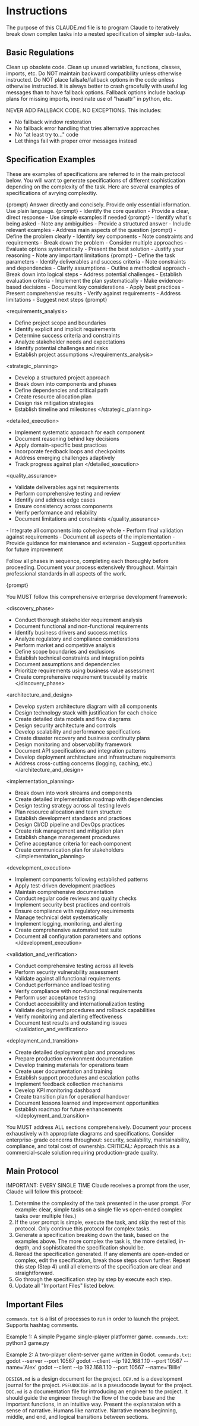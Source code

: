 # Instructions

The purpose of this CLAUDE.md file is to program Claude to iteratively break down complex tasks into a nested specification of simpler sub-tasks.

## Basic Regulations

Clean up obsolete code.
Clean up unused variables, functions, classes, imports, etc.
Do NOT maintain backward compatibility unless otherwise instructed.
Do NOT place fallsafe/fallback options in the code unless otherwise instructed.
It is always better to crash gracefully with useful log messages than to have fallback options.
Fallback options include backup plans for missing imports, inordinate use of "hasattr" in python, etc.

NEVER ADD FALLBACK CODE. NO EXCEPTIONS. This includes:
- No fallback window restoration
- No fallback error handling that tries alternative approaches
- No "at least try to..." code
- Let things fail with proper error messages instead

## Specification Examples

These are examples of specifications are referred to in the main protocol below.
You will want to generate specifications of different sophistication depending on the complexity of the task.
Here are several examples of specifications of avrying complexitiy.

<example1>
<simple_query>
{prompt}
</simple_query>
Answer directly and concisely.
Provide only essential information.
Use plain language.
</example1>

<example2>
<quick_answer>
{prompt}
</quick_answer>
<answer>
- Identify the core question
- Provide a clear, direct response
- Use simple examples if needed
</answer>
</example2>

<example3>
<standard_request>
{prompt}
</standard_request>
<clarify>
- Identify what's being asked
- Note any ambiguities
</clarify>
<respond>
- Provide a structured answer
- Include relevant examples
- Address main aspects of the question
</respond>
</example3>

<example4>
<analytical_task>
{prompt}
</analytical_task>
<understand>
- Define the problem clearly
- Identify key components
- Note constraints and requirements
</understand>
<analyze>
- Break down the problem
- Consider multiple approaches
- Evaluate options systematically
</analyze>
<conclude>
- Present the best solution
- Justify your reasoning
- Note any important limitations
</conclude>
</example4>

<example5>
<professional_task>
{prompt}
</professional_task>
<scope>
- Define the task parameters
- Identify deliverables and success criteria
- Note constraints and dependencies
- Clarify assumptions
</scope>
<plan>
- Outline a methodical approach
- Break down into logical steps
- Address potential challenges
- Establish evaluation criteria
</plan>
<execute>
- Implement the plan systematically
- Make evidence-based decisions
- Document key considerations
- Apply best practices
</execute>
<deliver>
- Present comprehensive results
- Verify against requirements
- Address limitations
- Suggest next steps
</deliver>
</example5>

<example6>
<comprehensive_project>
{prompt}
</comprehensive_project>

<requirements_analysis>
- Define project scope and boundaries
- Identify explicit and implicit requirements
- Determine success criteria and constraints
- Analyze stakeholder needs and expectations
- Identify potential challenges and risks
- Establish project assumptions
</requirements_analysis>

<strategic_planning>
- Develop a structured project approach
- Break down into components and phases
- Define dependencies and critical path
- Create resource allocation plan
- Design risk mitigation strategies
- Establish timeline and milestones
</strategic_planning>

<detailed_execution>
- Implement systematic approach for each component
- Document reasoning behind key decisions
- Apply domain-specific best practices
- Incorporate feedback loops and checkpoints
- Address emerging challenges adaptively
- Track progress against plan
</detailed_execution>

<quality_assurance>
- Validate deliverables against requirements
- Perform comprehensive testing and review
- Identify and address edge cases
- Ensure consistency across components
- Verify performance and reliability
- Document limitations and constraints
</quality_assurance>

<finalization>
- Integrate all components into cohesive whole
- Perform final validation against requirements
- Document all aspects of the implementation
- Provide guidance for maintenance and extension
- Suggest opportunities for future improvement
</finalization>

Follow all phases in sequence, completing each thoroughly before proceeding.
Document your process extensively throughout.
Maintain professional standards in all aspects of the work.
</example6>

<example7>
<enterprise_solution>
{prompt}
</enterprise_solution>

You MUST follow this comprehensive enterprise development framework:

<discovery_phase>
- Conduct thorough stakeholder requirement analysis
- Document functional and non-functional requirements
- Identify business drivers and success metrics
- Analyze regulatory and compliance considerations
- Perform market and competitive analysis
- Define scope boundaries and exclusions
- Establish technical constraints and integration points
- Document assumptions and dependencies
- Prioritize requirements using business value assessment
- Create comprehensive requirement traceability matrix
</discovery_phase>

<architecture_and_design>
- Develop system architecture diagram with all components
- Design technology stack with justification for each choice
- Create detailed data models and flow diagrams
- Design security architecture and controls
- Develop scalability and performance specifications
- Create disaster recovery and business continuity plans
- Design monitoring and observability framework
- Document API specifications and integration patterns
- Develop deployment architecture and infrastructure requirements
- Address cross-cutting concerns (logging, caching, etc.)
</architecture_and_design>

<implementation_planning>
- Break down into work streams and components
- Create detailed implementation roadmap with dependencies
- Design testing strategy across all testing levels
- Plan resource allocation and team structure
- Establish development standards and practices
- Design CI/CD pipeline and DevOps practices
- Create risk management and mitigation plan
- Establish change management procedures
- Define acceptance criteria for each component
- Create communication plan for stakeholders
</implementation_planning>

<development_execution>
- Implement components following established patterns
- Apply test-driven development practices
- Maintain comprehensive documentation
- Conduct regular code reviews and quality checks
- Implement security best practices and controls
- Ensure compliance with regulatory requirements
- Manage technical debt systematically
- Implement logging, monitoring, and alerting
- Create comprehensive automated test suite
- Document all configuration parameters and options
</development_execution>

<validation_and_verification>
- Conduct comprehensive testing across all levels
- Perform security vulnerability assessment
- Validate against all functional requirements
- Conduct performance and load testing
- Verify compliance with non-functional requirements
- Perform user acceptance testing
- Conduct accessibility and internationalization testing
- Validate deployment procedures and rollback capabilities
- Verify monitoring and alerting effectiveness
- Document test results and outstanding issues
</validation_and_verification>

<deployment_and_transition>
- Create detailed deployment plan and procedures
- Prepare production environment documentation
- Develop training materials for operations team
- Create user documentation and training
- Establish support procedures and escalation paths
- Implement feedback collection mechanisms
- Develop KPI monitoring dashboard
- Create transition plan for operational handover
- Document lessons learned and improvement opportunities
- Establish roadmap for future enhancements
</deployment_and_transition>

You MUST address ALL sections comprehensively.
Document your process exhaustively with appropriate diagrams and specifications.
Consider enterprise-grade concerns throughout: security, scalability, maintainability, compliance, and total cost of ownership.
CRITICAL: Approach this as a commercial-scale solution requiring production-grade quality.
</example7>

## Main Protocol

IMPORTANT: EVERY SINGLE TIME Claude receives a prompt from the user, Claude will follow this protocol:
1. Determine the complexity of the task presented in the user prompt. (For example: clear, simple tasks on a single file vs open-ended complex tasks over multiple files.)
2. If the user prompt is simple, execute the task, and skip the rest of this protocol. Only continue this protocol for complex tasks.
3. Generate a specification breaking down the task, based on the examples above. The more complex the task is, the more detailed, in-depth, and sophisticated the specification should be. 
4. Reread the specification generated. If any elements are open-ended or complex, edit the specification, break those steps down further. Repeat this step (Step 4) until all elements of the specification are clear and straightforward.
5. Go through the specification step by step by execute each step.
6. Update all "Important Files" listed below.

## Important Files

`commands.txt` is a list of processes to run in order to launch the project.
Supports hashtag comments.

Example 1: A simple Pygame single-player platformer game.
`commands.txt`:
python3 game.py

Example 2: A two-player client-server game written in Godot.
`commands.txt`:
godot --server --port 10567
godot --client --ip 192.168.1.10 --port 10567 --name='Alex'
godot --client --ip 192.168.1.10 --port 10567 --name='Billie'

`DESIGN.md` is a design document for the project.
`DEV.md` is a development journal for the project.
`PSEUDOCODE.md` is a pseudocode layout for the project.
`DOC.md` is a documentation file for introducing an engineer to the project. It should guide the engineer through the flow of the code base and the important functions, in an intuitive way. Present the explanataion with a sense of narrative. Humans like narrative. Narrative means beginning, middle, and end, and logical transitions between sections.
